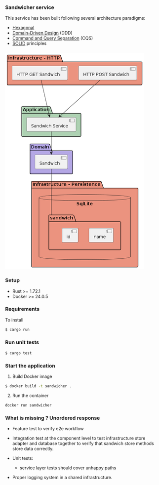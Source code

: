 ### Sandwicher service

This service has been built following several architecture paradigms:
- [Hexagonal](https://alistair.cockburn.us/hexagonal-architecture/)
- [Domain-Driven Design](https://martinfowler.com/bliki/DomainDrivenDesign.html) (DDD)
- [Command and Query Separation](https://martinfowler.com/bliki/CommandQuerySeparation.html) (CQS)
- [SOLID](https://en.wikipedia.org/wiki/SOLID) principles

### ![C4 - components diagram](./docs/sandwicher-components.png)

### Setup

- Rust >= 1.72.1
- Docker >= 24.0.5

### Requirements

To install
```bash
$ cargo run
```

### Run unit tests

```bash
$ cargo test
```

### Start the application

1. Build Docker image

```bash
$ docker build -t sandwicher .
```

2. Run the container

```bash
docker run sandwicher
```

### What is missing ? Unordered response

- Feature test to verify e2e workflow

- Integration test at the component level to test infrastructure store adapter and database together to verify that sandwich store methods store data correctly.

- Unit tests:
    - service layer tests should cover unhappy paths

- Proper logging system in a shared infrastructure.